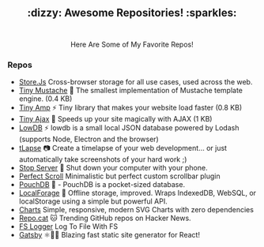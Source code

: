 <h2 align="center">
 :dizzy: Awesome Repositories! :sparkles:<br><br>
</h2>

<p align="center">
Here Are Some of My Favorite Repos!
</p>


### Repos

 - [Store.Js](https://github.com/marcuswestin/store.js/) Cross-browser storage for all use cases, used across the web.
 - [Tiny Mustache](https://github.com/aishikaty/tiny-mustache) :speak_no_evil: The smallest implementation of Mustache template engine. (0.4 KB)
- [Tiny Amp](https://github.com/aishikaty/tiny-amp) :zap: Tiny library that makes your website load faster (0.8 KB)
- [Tiny Ajax](https://github.com/aishikaty/tiny-ajax) :dizzy: Speeds up your site magically with AJAX (1 KB)
- [LowDB](https://github.com/typicode/lowdb) :zap: lowdb is a small local JSON database powered by Lodash (supports Node, Electron and the browser)
- [tLapse](https://github.com/typicode/tlapse) :camera: Create a timelapse of your web development... or just automatically take screenshots of your hard work ;)
- [Stop Server](https://github.com/typicode/stop-server) 📱 Shut down your computer with your phone.
- [Perfect Scroll](https://github.com/utatti/perfect-scrollbar) Minimalistic but perfect custom scrollbar plugin
- [PouchDB](https://github.com/pouchdb/pouchdb) 🐨 - PouchDB is a pocket-sized database. 
- [LocalForage](https://github.com/localForage/localForage) 💾 Offline storage, improved. Wraps IndexedDB, WebSQL, or localStorage using a simple but powerful API.
- [Charts](https://github.com/frappe/charts) Simple, responsive, modern SVG Charts with zero dependencies
- [Repo.cat](https://github.com/keyanzhang/repo.cat) 🐱 Trending GitHub repos on Hacker News.
- [FS Logger](https://gist.github.com/clarkhacks/65eb549ea49ccdb751b6a4aae2850ed6) Log To File With FS
- [Gatsby](https://github.com/gatsbyjs/gatsby) ⚛️📄🚀 Blazing fast static site generator for React!
